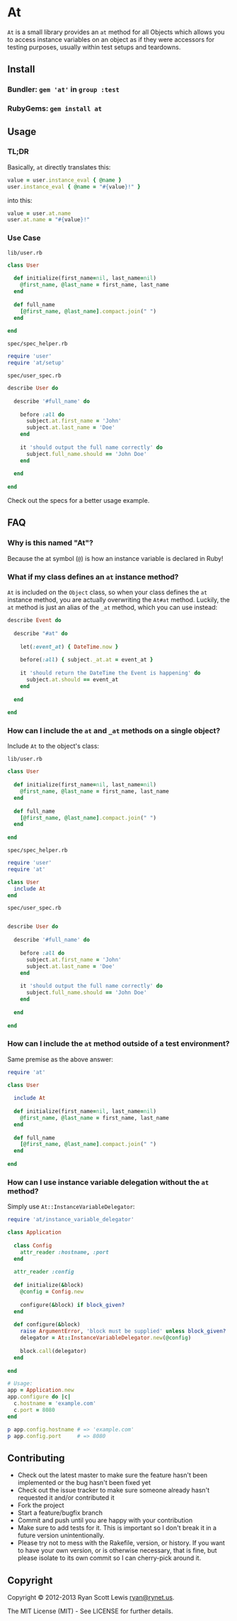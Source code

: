 # At

`At` is a small library provides an `at` method for all Objects which allows you to access instance variables
on an object as if they were accessors for testing purposes, usually within test setups and teardowns.

## Install

### Bundler: `gem 'at'` in `group :test`

### RubyGems: `gem install at`

## Usage

### TL;DR

Basically, `at` directly translates this:

```ruby
value = user.instance_eval { @name }
user.instance_eval { @name = "#{value}!" }
```

into this:

```ruby
value = user.at.name
user.at.name = "#{value}!"
```

### Use Case

`lib/user.rb`

```ruby
class User
  
  def initialize(first_name=nil, last_name=nil)
    @first_name, @last_name = first_name, last_name
  end
  
  def full_name
    [@first_name, @last_name].compact.join(" ")
  end
  
end
```

`spec/spec_helper.rb`

```ruby
require 'user'
require 'at/setup'
```

`spec/user_spec.rb`

```ruby
describe User do
  
  describe '#full_name' do
    
    before :all do
      subject.at.first_name = 'John'
      subject.at.last_name = 'Doe'
    end
    
    it 'should output the full name correctly' do
      subject.full_name.should == 'John Doe'
    end
    
  end
  
end
```

Check out the specs for a better usage example.

## FAQ

### Why is this named "At"?

Because the at symbol (`@`) is how an instance variable is declared in Ruby!

### What if my class defines an `at` instance method?

`At` is included on the `Object` class, so when your class defines the `at` instance method, you are actually overwriting
the `At#at` method. Luckily, the `at` method is just an alias of the `_at` method, which you can use instead:

```ruby
describe Event do
  
  describe "#at" do
    
    let(:event_at) { DateTime.now }
    
    before(:all) { subject._at.at = event_at }
    
    it 'should return the DateTime the Event is happening' do
      subject.at.should == event_at
    end
    
  end
  
end
```

### How can I include the `at` and `_at` methods on a single object?

Include `At` to the object's class:

`lib/user.rb`

```ruby
class User
  
  def initialize(first_name=nil, last_name=nil)
    @first_name, @last_name = first_name, last_name
  end
  
  def full_name
    [@first_name, @last_name].compact.join(" ")
  end
  
end
```

`spec/spec_helper.rb`

```ruby
require 'user'
require 'at'

class User
  include At
end
```

`spec/user_spec.rb`

```ruby

describe User do
  
  describe '#full_name' do
    
    before :all do
      subject.at.first_name = 'John'
      subject.at.last_name = 'Doe'
    end
    
    it 'should output the full name correctly' do
      subject.full_name.should == 'John Doe'
    end
    
  end
  
end
```

### How can I include the `at` method outside of a test environment?

Same premise as the above answer:

```ruby
require 'at'

class User
  
  include At
  
  def initialize(first_name=nil, last_name=nil)
    @first_name, @last_name = first_name, last_name
  end
  
  def full_name
    [@first_name, @last_name].compact.join(" ")
  end
  
end
```

### How can I use instance variable delegation without the `at` method?

Simply use `At::InstanceVariableDelegator`:

```ruby
require 'at/instance_variable_delegator'

class Application
  
  class Config
    attr_reader :hostname, :port
  end
  
  attr_reader :config
  
  def initialize(&block)
    @config = Config.new
    
    configure(&block) if block_given?
  end
  
  def configure(&block)
    raise ArgumentError, 'block must be supplied' unless block_given?
    delegator = At::InstanceVariableDelegator.new(@config)
    
    block.call(delegator)
  end
  
end

# Usage:
app = Application.new
app.configure do |c|
  c.hostname = 'example.com'
  c.port = 8080
end

p app.config.hostname # => 'example.com'
p app.config.port     # => 8080
```

## Contributing

* Check out the latest master to make sure the feature hasn't been implemented or the bug hasn't been fixed yet
* Check out the issue tracker to make sure someone already hasn't requested it and/or contributed it
* Fork the project
* Start a feature/bugfix branch
* Commit and push until you are happy with your contribution
* Make sure to add tests for it. This is important so I don't break it in a future version unintentionally.
* Please try not to mess with the Rakefile, version, or history. If you want to have your own version, or is otherwise necessary, that is fine, but please isolate to its own commit so I can cherry-pick around it.

## Copyright

Copyright © 2012-2013 Ryan Scott Lewis <ryan@rynet.us>.

The MIT License (MIT) - See LICENSE for further details.

